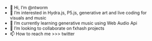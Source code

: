 - 👋 Hi, I’m @ntworm
- 👀 I’m interested in Hydra.js, P5.js, generative art and live coding for visuals and music
- 🌱 I’m currently learning generative music using Web Audio Api
- 💞️ I’m looking to collaborate on fxhash projects
- 📫 How to reach me >>> twitter

<!---
ntworm/ntworm is a ✨ special ✨ repository because its `README.md` (this file) appears on your GitHub profile.
You can click the Preview link to take a look at your changes.
--->
